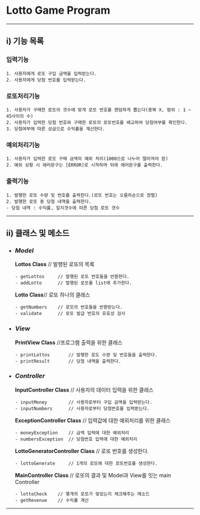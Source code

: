 Lotto Game Program
==========
----

## i) 기능 목록
###  입력기능
```
1. 사용자에게 로또 구입 금액을 입력받는다.
2. 사용자에게 당첨 번호를 입력받는다.
```

### 로또처리기능
```
1. 사용자가 구매한 로또의 갯수에 맞게 로또 번호를 랜덤하게 뽑는다(중복 X, 범위 : 1 ~ 45사이의 수)
2. 사용자가 입력한 당첨 번호와 구매한 로또의 로또번호를 배교하여 당첨여부를 확인한다.
3. 당첨여부에 따른 상금으로 수익률을 계산한다.
```
### 예외처리기능
```
1. 사용자가 입력한 로또 구매 금액의 예외 처리(1000으로 나누어 떨어져야 함)
2. 예외 상황 시 에러문구는 [ERROR]로 시작하며 뒤에 에러문구를 출력한다.
```
### 출력기능
```
1. 발행한 로또 수량 및 번호를 출력한다.(로또 번호는 오름차순으로 정렬)
2. 발행한 로또 중 당첨 내역을 출력한다.
- 당첨 내역 : 수익률, 일치갯수에 따른 당첨 로또 갯수
```
------

## ii) 클래스 및 메소드
- ### *Model*
    **Lottos Class** // 발행된 로또의 목록
    ```agsl
    - getLottos     // 발행된 로또 번호들을 반환한다.
    - addLotto      // 발행된 로또를 list에 추가한다.
    ```
  
    **Lotto Class**// 로또 하나의 클래스
    ```agsl
    - getNumbers    // 로또의 번호들을 반환받는다.
    - validate      // 로또 발급 번호의 유효성 검사
    ```


- ### *View*
    **PrintView Class** //프로그램 출력을 위한 클래스
    ```agsl
    - printLottos       // 발행한 로도 수량 및 번호들을 출력한다.
    - printResult       // 당첨 내역을 출력한다.
    ```

- ### *Controller*
    **InputController Class** // 사용자의 데이터 입력을 위한 클래스
    ```agsl
    - inputMoney        // 사용자로부터 구입 금액을 입력받는다.
    - inputNumbers      // 사용자로부터 당첨번호를 입력받는다.
    ```
    **ExceptionController Class** // 입력값에 대한 예외처리를 위한 클래스
    ```agsl
    - moneyException    // 금액 입력에 대한 예외처리
    - numbersException  // 당첨번호 입력에 대한 예외처리
    ```
  
    **LottoGeneratorController Class** // 로또 번호를 생성한다.
    ```agsl
    - lottoGenerate     // 1개의 로또에 대한 로또번호를 생성한다.
    ```
  
    **MainController Class** // 로또의 결과 및 Model과 View를 잇는 main Controller
    ```agsl
    - lottoCheck    // 몇개의 로또가 맞았는지 체크해주는 메소드
    - getRevenue    // 수익률 계산
    ```

----
